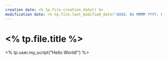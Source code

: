 ```yaml
---
creation date: <% tp.file.creation_date() %>
modification date: <% tp.file.last_modified_date("dddd, Do MMMM YYYY, HH:mm:ss") %>
---
```


# <% tp.file.title %>

<% tp.user.my_script("Hello World!") %>